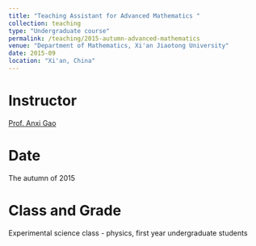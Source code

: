 ```yaml
---
title: "Teaching Assistant for Advanced Mathematics "
collection: teaching
type: "Undergraduate course"
permalink: /teaching/2015-autumn-advanced-mathematics
venue: "Department of Mathematics, Xi'an Jiaotong University"
date: 2015-09
location: "Xi'an, China"
---
```



Instructor
======
[Prof. Anxi Gao](http://gr.xjtu.edu.cn/web/gaoanxi/1)


Date
======
The autumn of 2015


Class and Grade
======
Experimental science class - physics, first year undergraduate students
